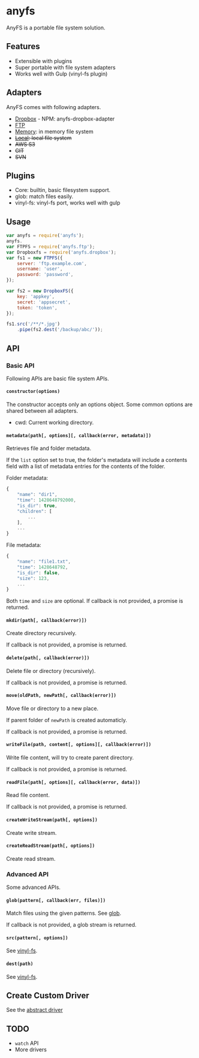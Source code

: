 # anyfs

AnyFS is a portable file system solution.

## Features

- Extensible with plugins
- Super portable with file system adapters
- Works well with Gulp (vinyl-fs plugin)

## Adapters

AnyFS comes with following adapters.

- [Dropbox](https://github.com/anyfs/dropbox-adapter) - NPM: anyfs-dropbox-adapter
- [FTP](https://github.com/anyfs/ftp)
- [Memory](https://github.com/anyfs/memory): in memory file system
- <del>[Local](https://github.com/anyfs/local): local file system</del>
- <del>AWS S3</del>
- <del>GIT</del>
- <del>SVN</del>

## Plugins

- Core: builtin, basic filesystem support.
- glob: match files easily.
- vinyl-fs: vinyl-fs port, works well with gulp

## Usage

```js
var anyfs = require('anyfs');
anyfs.
var FTPFS = require('anyfs.ftp');
var Dropboxfs = require('anyfs.dropbox');
var fs1 = new FTPFS({
    server: 'ftp.example.com',
    username: 'user',
    password: 'password',
});

var fs2 = new DropboxFS({
    key: 'appkey',
    secret: 'appsecret',
    token: 'token',
});

fs1.src('/**/*.jpg')
    .pipe(fs2.dest('/backup/abc/'));
```

## API

### Basic API

Following APIs are basic file system APIs.

#### `constructor(options)`

The constructor accepts only an options object. Some common options are shared 
between all adapters.

- cwd: Current working directory.

#### `metadata(path[, options][, callback(error, metadata)])`

Retrieves file and folder metadata.

If the `list` option set to true, the folder's metadata will include a contents 
field with a list of metadata entries for the contents of the folder.

Folder metadata:

```js
{
    "name": "dir1",
    "time": 1428648792000,
    "is_dir": true,
    "children": [ 
        ...
    ],
    ...
}
```

File metadata:

```js
{
    "name": "file1.txt",
    "time": 1428648792,
    "is_dir": false,
    "size": 123,
    ...
}
```

Both `time` and `size` are optional. If callback is not provided, a promise is returned.


#### `mkdir(path[, callback(error)])`

Create directory recursively.

If callback is not provided, a promise is returned.

#### `delete(path[, callback(error)])`

Delete file or directory (recursively).

If callback is not provided, a promise is returned.

#### `move(oldPath, newPath[, callback(error)])`

Move file or directory to a new place.

If parent folder of `newPath` is created automaticly.

If callback is not provided, a promise is returned.

#### `writeFile(path, content[, options][, callback(error)])`

Write file content, will try to create parent directory.

If callback is not provided, a promise is returned.

#### `readFile(path[, options][, callback(error, data)])`

Read file content.

If callback is not provided, a promise is returned.

#### `createWriteStream(path[, options])`

Create write stream.

#### `createReadStream(path[, options])`

Create read stream.

### Advanced API

Some advanced APIs.

#### `glob(pattern[, callback(err, files)])`

Match files using the given patterns. See [glob](https://github.com/isaacs/node-glob).

If callback is not provided, a glob stream is returned.

#### `src(pattern[, options])`

See [vinyl-fs](https://github.com/wearefractal/vinyl-fs).

#### `dest(path)`

See [vinyl-fs](https://github.com/wearefractal/vinyl-fs).

## Create Custom Driver

See the [abstract driver](https://github.com/anyfs/abstract)

## TODO

- `watch` API
- More drivers